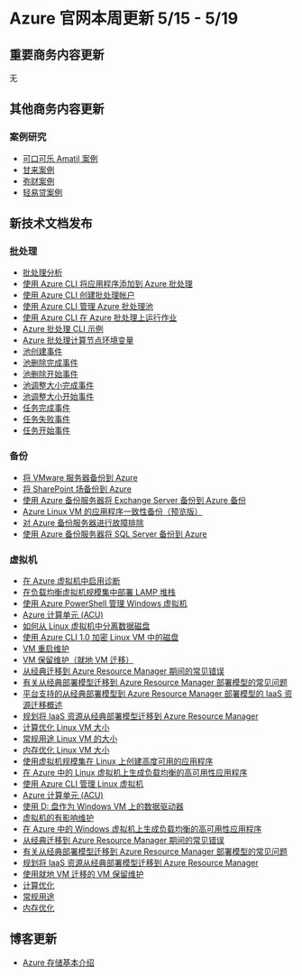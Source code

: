 <properties
	pageTitle="Azure 官网本周更新 | Azure"
    description="Azure 官网本周更新"
    services=""
    documentationCenter=""
    authors=""
    manager=""
    editor=""
    tags=""/>

<tags ms.service="weekly-updates" ms.date="" wacn.date="" wacn.lang="cn"/>

# Azure 官网本周更新 5/15 - 5/19
## 重要商务内容更新
无

## 其他商务内容更新
### 案例研究
<ul>
<li><a id='weekly-updates-5-22_partnerancasestudy-coca-cola-amatil' href='/partnerancasestudy/case-studies/coca-cola-amatil/'>可口可乐 Amatil 案例</a></li>
<li><a id='weekly-updates-5-22_partnerancasestudy-gump-come' href='/partnerancasestudy/case-studies/gump-come/'>甘来案例</a></li>
<li><a id='weekly-updates-5-22_partnerancasestudy-micai' href='/partnerancasestudy/case-studies/micai/'>弥财案例</a></li>
<li><a id='weekly-updates-5-22_partnerancasestudy-qingyidai' href='/partnerancasestudy/case-studies/qingyidai/'>轻易贷案例</a></li>
</ul>


## 新技术文档发布
### 批处理
<ul>
<li><a id='weekly-updates-5-22_documentation-batch-analytics' href='/documentation/articles/batch-analytics/'>批处理分析</a></li>
<li><a id='weekly-updates-5-22_documentation-batch-cli-sample-add-application' href='/documentation/articles/batch-cli-sample-add-application/'>使用 Azure CLI 将应用程序添加到 Azure 批处理</a></li>
<li><a id='weekly-updates-5-22_documentation-batch-cli-sample-create-account' href='/documentation/articles/batch-cli-sample-create-account/'>使用 Azure CLI 创建批处理帐户</a></li>
<li><a id='weekly-updates-5-22_documentation-batch-cli-sample-manage-pool' href='/documentation/articles/batch-cli-sample-manage-pool/'>使用 Azure CLI 管理 Azure 批处理池</a></li>
<li><a id='weekly-updates-5-22_documentation-batch-cli-sample-run-job' href='/documentation/articles/batch-cli-sample-run-job/'>使用 Azure CLI 在 Azure 批处理上运行作业</a></li>
<li><a id='weekly-updates-5-22_documentation-batch-cli-samples' href='/documentation/articles/batch-cli-samples/'>Azure 批处理 CLI 示例</a></li>
<li><a id='weekly-updates-5-22_documentation-batch-compute-node-environment-variables' href='/documentation/articles/batch-compute-node-environment-variables/'>Azure 批处理计算节点环境变量</a></li>
<li><a id='weekly-updates-5-22_documentation-batch-pool-create-event' href='/documentation/articles/batch-pool-create-event/'>池创建事件</a></li>
<li><a id='weekly-updates-5-22_documentation-batch-pool-delete-complete-event' href='/documentation/articles/batch-pool-delete-complete-event/'>池删除完成事件</a></li>
<li><a id='weekly-updates-5-22_documentation-batch-pool-delete-start-event' href='/documentation/articles/batch-pool-delete-start-event/'>池删除开始事件</a></li>
<li><a id='weekly-updates-5-22_documentation-batch-pool-resize-complete-event' href='/documentation/articles/batch-pool-resize-complete-event/'>池调整大小完成事件</a></li>
<li><a id='weekly-updates-5-22_documentation-batch-pool-resize-start-event' href='/documentation/articles/batch-pool-resize-start-event/'>池调整大小开始事件</a></li>
<li><a id='weekly-updates-5-22_documentation-batch-task-complete-event' href='/documentation/articles/batch-task-complete-event/'>任务完成事件</a></li>
<li><a id='weekly-updates-5-22_documentation-batch-task-fail-event' href='/documentation/articles/batch-task-fail-event/'>任务失败事件</a></li>
<li><a id='weekly-updates-5-22_documentation-batch-task-start-event' href='/documentation/articles/batch-task-start-event/'>任务开始事件</a></li>
</ul>

### 备份
<ul>
<li><a id='weekly-updates-5-22_documentation-backup-azure-backup-server-vmware' href='/documentation/articles/backup-azure-backup-server-vmware/'>将 VMware 服务器备份到 Azure</a></li>
<li><a id='weekly-updates-5-22_documentation-backup-azure-backup-sharepoint-mabs' href='/documentation/articles/backup-azure-backup-sharepoint-mabs/'>将 SharePoint 场备份到 Azure</a></li>
<li><a id='weekly-updates-5-22_documentation-backup-azure-exchange-mabs' href='/documentation/articles/backup-azure-exchange-mabs/'>使用 Azure 备份服务器将 Exchange Server 备份到 Azure 备份</a></li>
<li><a id='weekly-updates-5-22_documentation-backup-azure-linux-app-consistent' href='/documentation/articles/backup-azure-linux-app-consistent/'>Azure Linux VM 的应用程序一致性备份（预览版）</a></li>
<li><a id='weekly-updates-5-22_documentation-backup-azure-mabs-troubleshoot' href='/documentation/articles/backup-azure-mabs-troubleshoot/'>对 Azure 备份服务器进行故障排除</a></li>
<li><a id='weekly-updates-5-22_documentation-backup-azure-sql-mabs' href='/documentation/articles/backup-azure-sql-mabs/'>使用 Azure 备份服务器将 SQL Server 备份到 Azure</a></li>
</ul>

### 虚拟机
<ul>
<li><a id='weekly-updates-5-22_documentation-virtual-machines-dotnet-diagnostics' href='/documentation/articles/virtual-machines-dotnet-diagnostics/'>在 Azure 虚拟机中启用诊断</a></li>
<li><a id='weekly-updates-5-22_documentation-virtual-machines-linux-cli-sample-create-vm-lamp' href='/documentation/articles/virtual-machines-linux-cli-sample-create-vm-lamp/'>在负载均衡虚拟机规模集中部署 LAMP 堆栈</a></li>
<li><a id='weekly-updates-5-22_documentation-virtual-machines-windows-tutorial-manage-vm' href='/documentation/articles/virtual-machines-windows-tutorial-manage-vm/'>使用 Azure PowerShell 管理 Windows 虚拟机</a></li>
<li><a id='weekly-updates-5-22_documentation-virtual-machines-linux-acu' href='/documentation/articles/virtual-machines-linux-acu/'>Azure 计算单元 (ACU)</a></li>
<li><a id='weekly-updates-5-22_documentation-virtual-machines-linux-detach-disk' href='/documentation/articles/virtual-machines-linux-detach-disk/'>如何从 Linux 虚拟机中分离数据磁盘</a></li>
<li><a id='weekly-updates-5-22_documentation-virtual-machines-linux-encrypt-disks-nodejs' href='/documentation/articles/virtual-machines-linux-encrypt-disks-nodejs/'>使用 Azure CLI 1.0 加密 Linux VM 中的磁盘</a></li>
<li><a id='weekly-updates-5-22_documentation-virtual-machines-linux-impactful-maintenance' href='/documentation/articles/virtual-machines-linux-impactful-maintenance/'>VM 重启维护</a></li>
<li><a id='weekly-updates-5-22_documentation-virtual-machines-linux-maintenance-in-place' href='/documentation/articles/virtual-machines-linux-maintenance-in-place/'>VM 保留维护（就地 VM 迁移）</a></li>
<li><a id='weekly-updates-5-22_documentation-virtual-machines-linux-migration-classic-resource-manager-errors' href='/documentation/articles/virtual-machines-linux-migration-classic-resource-manager-errors/'>从经典迁移到 Azure Resource Manager 期间的常见错误</a></li>
<li><a id='weekly-updates-5-22_documentation-virtual-machines-linux-migration-classic-resource-manager-faq' href='/documentation/articles/virtual-machines-linux-migration-classic-resource-manager-faq/'>有关从经典部署模型迁移到 Azure Resource Manager 部署模型的常见问题</a></li>
<li><a id='weekly-updates-5-22_documentation-virtual-machines-linux-migration-classic-resource-manager-overview' href='/documentation/articles/virtual-machines-linux-migration-classic-resource-manager-overview/'>平台支持的从经典部署模型到 Azure Resource Manager 部署模型的 IaaS 资源迁移概述</a></li>
<li><a id='weekly-updates-5-22_documentation-virtual-machines-linux-migration-classic-resource-manager-plan' href='/documentation/articles/virtual-machines-linux-migration-classic-resource-manager-plan/'>规划将 IaaS 资源从经典部署模型迁移到 Azure Resource Manager</a></li>
<li><a id='weekly-updates-5-22_documentation-virtual-machines-linux-sizes-compute' href='/documentation/articles/virtual-machines-linux-sizes-compute/'>计算优化 Linux VM 大小</a></li>
<li><a id='weekly-updates-5-22_documentation-virtual-machines-linux-sizes-general' href='/documentation/articles/virtual-machines-linux-sizes-general/'>常规用途 Linux VM 的大小</a></li>
<li><a id='weekly-updates-5-22_documentation-virtual-machines-linux-sizes-memory' href='/documentation/articles/virtual-machines-linux-sizes-memory/'>内存优化 Linux VM 大小</a></li>
<li><a id='weekly-updates-5-22_documentation-virtual-machines-linux-tutorial-create-vmss' href='/documentation/articles/virtual-machines-linux-tutorial-create-vmss/'>使用虚拟机规模集在 Linux 上创建高度可用的应用程序</a></li>
<li><a id='weekly-updates-5-22_documentation-virtual-machines-linux-tutorial-load-balance-nodejs' href='/documentation/articles/virtual-machines-linux-tutorial-load-balance-nodejs/'>在 Azure 中的 Linux 虚拟机上生成负载均衡的高可用性应用程序</a></li>
<li><a id='weekly-updates-5-22_documentation-virtual-machines-linux-tutorial-manage-vm' href='/documentation/articles/virtual-machines-linux-tutorial-manage-vm/'>使用 Azure CLI 管理 Linux 虚拟机</a></li>
<li><a id='weekly-updates-5-22_documentation-virtual-machines-windows-acu' href='/documentation/articles/virtual-machines-windows-acu/'>Azure 计算单元 (ACU)</a></li>
<li><a id='weekly-updates-5-22_documentation-virtual-machines-windows-change-drive-letter' href='/documentation/articles/virtual-machines-windows-change-drive-letter/'>使用 D: 盘作为 Windows VM 上的数据驱动器</a></li>
<li><a id='weekly-updates-5-22_documentation-virtual-machines-windows-impactful-maintenance' href='/documentation/articles/virtual-machines-windows-impactful-maintenance/'>虚拟机的有影响维护</a></li>
<li><a id='weekly-updates-5-22_documentation-virtual-machines-windows-load-balanced-iis-tutorial' href='/documentation/articles/virtual-machines-windows-load-balanced-iis-tutorial/'>在 Azure 中的 Windows 虚拟机上生成负载均衡的高可用性应用程序</a></li>
<li><a id='weekly-updates-5-22_documentation-virtual-machines-windows-migration-classic-resource-manager-errors' href='/documentation/articles/virtual-machines-windows-migration-classic-resource-manager-errors/'>从经典迁移到 Azure Resource Manager 期间的常见错误</a></li>
<li><a id='weekly-updates-5-22_documentation-virtual-machines-windows-migration-classic-resource-manager-faq' href='/documentation/articles/virtual-machines-windows-migration-classic-resource-manager-faq/'>有关从经典部署模型迁移到 Azure Resource Manager 部署模型的常见问题</a></li>
<li><a id='weekly-updates-5-22_documentation-virtual-machines-windows-migration-classic-resource-manager-plan' href='/documentation/articles/virtual-machines-windows-migration-classic-resource-manager-plan/'>规划将 IaaS 资源从经典部署模型迁移到 Azure Resource Manager</a></li>
<li><a id='weekly-updates-5-22_documentation-virtual-machines-windows-preserving-maintenance' href='/documentation/articles/virtual-machines-windows-preserving-maintenance/'>使用就地 VM 迁移的 VM 保留维护</a></li>
<li><a id='weekly-updates-5-22_documentation-virtual-machines-windows-sizes-compute' href='/documentation/articles/virtual-machines-windows-sizes-compute/'>计算优化</a></li>
<li><a id='weekly-updates-5-22_documentation-virtual-machines-windows-sizes-general' href='/documentation/articles/virtual-machines-windows-sizes-general/'>常规用途</a></li>
<li><a id='weekly-updates-5-22_documentation-virtual-machines-windows-sizes-memory' href='/documentation/articles/virtual-machines-windows-sizes-memory/'>内存优化</a></li>
</ul>


## 博客更新
<ul>
<li><a id='weekly-updates-5-22_blog-AzureStorageIntroduce' href='/blog/2017/05/19/AzureStorageIntroduce/'>Azure 存储基本介绍</a></li>
</ul>